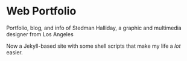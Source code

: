 # Web Portfolio
Portfolio, blog, and info of Stedman Halliday, a graphic and multimedia designer from Los Angeles

Now a Jekyll-based site with some shell scripts that make my life a *lot* easier.
